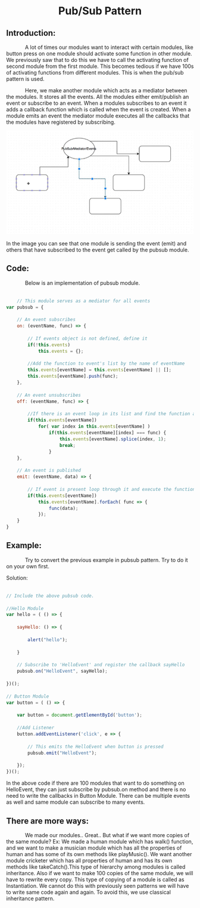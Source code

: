<h1 align = "center">Pub/Sub Pattern</h1>
<h2> Introduction: </h2>
<p style = "text-indent: 10%">A lot of times our modules want to interact with certain modules, like button press on one module should activate some function in other module. We previously saw that to do this we have to call the activating function of second module from the first module. This becomes tedious if we have 100s of activating functions from different modules. This is when the pub/sub pattern is used.</p>
<p style = "text-indent: 10%">Here, we make another module which acts as a mediator between the modules. It stores all the events. All the modules either emit/publish an event or subscribe to an event. When a modules subscribes to an event it adds a callback function which is called when the event is created. When a module emits an event the mediator module executes all the callbacks that the modules have registered by subscribing.</p>

![Pub/Sub Pattern](https://github.com/Ankit-22/Javascript-notes/blob/master/Modular-Javascript/pubsub.png "Working of Pub/Sub Pattern")

In the image you can see that one module is sending the event (emit) and others that have subscribed to the event get called by the pubsub module.

<h2> Code: </h2>
<p style = "text-indent: 10%">Below is an implementation of pubsub module.</p>

```js

	// This module serves as a mediator for all events
var pubsub = {

	// An event subscribes
	on: (eventName, func) => {

		// If events object is not defined, define it
		if(!this.events)
			this.events = {};

		//Add the function to event's list by the name of eventName
		this.events[eventName] = this.events[eventName] || [];
		this.events[eventName].push(func);
	},

	// An event unsubscribes
	off: (eventName, func) => {

		//If there is an event loop in its list and find the function and remove it
		if(this.events[eventName])
			for( var index in this.events[eventName] )
				if(this.events[eventName][index] === func) {
					this.events[eventName].splice(index, 1);
					break;
				}
	},

	// An event is published
	emit: (eventName, data) => {

		// If event is present loop through it and execute the functions on its list with the data.
		if(this.events[eventName])
			this.events[eventName].forEach( func => {
				func(data);
			});
	}
}

```

<h2>Example:</h2>
<p style = "text-indent: 10%">Try to convert the previous example in pubsub pattern. Try to do it on your own first.</p>

Solution:
```js

// Include the above pubsub code.

//Hello Module
var hello = ( () => {

	sayHello: () => {
    
    	alert("hello");
        
    }
    
    // Subscribe to 'HelloEvent' and register the callback sayHello
    pubsub.on("HelloEvent", sayHello);
    
})();

// Button Module
var button = ( () => {

	var button = document.getElementById('button');
    
    //Add Listener
    button.addEventListener('click', e => {
    
    	// This emits the HelloEvent when button is pressed
    	pubsub.emit("HelloEvent");
        
    });
})();

```

In the above code if there are 100 modules that want to do something on HelloEvent, they can just subscribe by pubsub.on method and there is no need to write the callbacks in Button Module. There can be multiple events as well and same module can subscribe to many events.

<h2>There are more ways:</h2>
<p style = "text-indent: 10%">We made our modules.. Great.. But what if we want more copies of the same module? Ex: We made a human module which has walk() function, and we want to make a musician module which has all the properties of human and has some of its own methods like playMusic(). We want another module cricketer which has all properties of human and has its own methods like takeCatch().This type of hierarchy among modules is called inheritance. Also if we want to make 100 copies of the same module, we will have to rewrite every copy. This type of copying of a module is called as Instantiation. We cannot do this with previously seen patterns we will have to write same code again and again. To avoid this, we use classical inheritance pattern.</p>